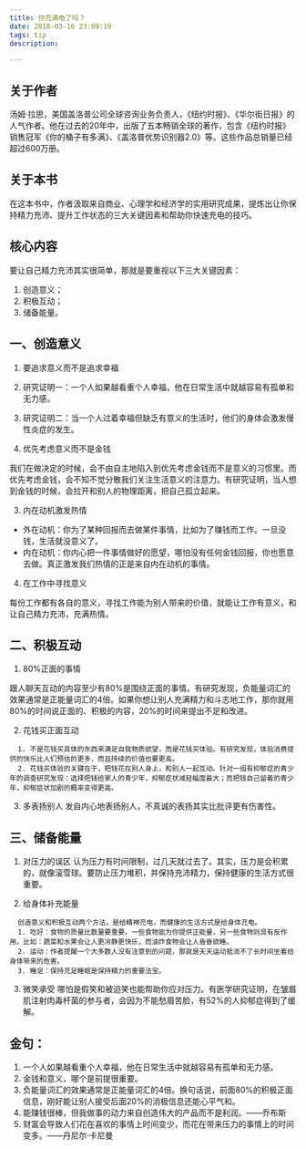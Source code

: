 ```yaml
---
title: 你充满电了吗？
date: 2018-03-16 23:09:19
tags: tip
description: 

---
```


## 关于作者

汤姆·拉思，美国盖洛普公司全球咨询业务负责人，《纽约时报》、《华尔街日报》的人气作者。他在过去的20年中，出版了五本畅销全球的著作，包含《纽约时报》销售冠军《你的桶子有多满》、《盖洛普优势识别器2.0》等。这些作品总销量已经超过600万册。

## 关于本书

在这本书中，作者汲取来自商业、心理学和经济学的实用研究成果，提炼出让你保持精力充沛、提升工作状态的三大关键因素和帮助你快速充电的技巧。

## 核心内容

要让自己精力充沛其实很简单，那就是要重视以下三大关键因素：

1. 创造意义；
2. 积极互动；
3. 储备能量。

  
## 一、创造意义

1. 要追求意义而不是追求幸福
 
  1. 研究证明一：一个人如果越看重个人幸福，他在日常生活中就越容易有孤单和无力感。
  2. 研究证明二：当一个人过着幸福但缺乏有意义的生活时，他们的身体会激发慢性炎症的发生。

2. 优先考虑意义而不是金钱

  我们在做决定的时候，会不由自主地陷入到优先考虑金钱而不是意义的习惯里。而优先考虑金钱，会不知不觉分散我们关注生活意义的注意力。有研究证明，当人想到金钱的时候，会拉开和别人的物理距离，把自己孤立起来。

3. 内在动机激发热情

  - 外在动机：你为了某种回报而去做某件事情，比如为了赚钱而工作。一旦没钱，生活就没意义了。
  - 内在动机：你内心把一件事情做好的愿望，哪怕没有任何金钱回报，你也愿意去做。真正激发我们热情的正是来自内在动机的事情。

4. 在工作中寻找意义

  每份工作都有各自的意义，寻找工作能为别人带来的价值，就能让工作有意义，和让自己精力充沛，充满热情。

## 二、积极互动

1. 80%正面的事情

  跟人聊天互动的内容至少有80%是围绕正面的事情。有研究发现，负能量词汇的效果通常是正能量词汇的4倍。如果你想让别人充满精力和斗志地工作，那你就用80%的时间说正面的、积极的内容，20%的时间来提出不足和改进。

2. 花钱买正面互动
 
```
  1. 不是花钱买具体的东西来满足自我物质欲望，而是花钱买体验。有研究发现，体验消费提供的快乐比人们预估的更多，而且持续的价值也要更高。
  2. 花钱买体验的关键在于，把钱花在别人身上，和别人一起互动。针对一组有抑郁症的青少年的调查研究发现：选择把钱给家人的青少年，抑郁症状减轻幅度最大；而把钱自己留着的青少年，抑郁症状加剧的概率变得更高。
```

3. 多表扬别人
  发自内心地表扬别人，不真诚的表扬其实比批评更有伤害性。

## 三、储备能量

1. 对压力的误区
  认为压力有时间限制，过几天就过去了。其实，压力是会积累的，就像滚雪球。要防止压力堆积，并保持充沛精力，保持健康的生活方式很重要。

2. 给身体补充能量
  
```
  创造意义和积极互动两个方法，是给精神充电，而健康的生活方式是给身体充电。
  1. 吃好：食物的质量比数量要重要。一些食物能为你提供正能量，另一些食物则具有反作用。比如：蔬菜和水果会让人更冷静更快乐，而油炸食物会让人昏昏欲睡。
  2. 运动：作者提醒一个大多数人没有注意到的问题，那就是天天运动抵消不了长时间坐着给身体带来的危害。
  3. 睡足：保持充足睡眠是保持精力的重要法宝。
```

3. 微笑承受
  哪怕是假笑和被迫笑也能帮助你应对压力。有医学研究证明，在皱眉肌注射肉毒杆菌的参与者，会因为不能愁眉苦脸，有52%的人抑郁症得到了缓解。


## 金句：
1. 一个人如果越看重个人幸福，他在日常生活中就越容易有孤单和无力感。
2. 金钱和意义，哪个是前提很重要。
3. 负能量词汇的效果通常是正能量词汇的4倍。换句话说，前面80%的积极正面信息，刚好能让别人接受后面20%的消极信息还能心平气和。
4. 能赚钱很棒，但我做事的动力来自创造伟大的产品而不是利润。——乔布斯
5. 财富会导致人们花在喜欢的事情上时间变少，而花在带来压力的事情上的时间变多。——丹尼尔·卡尼曼
